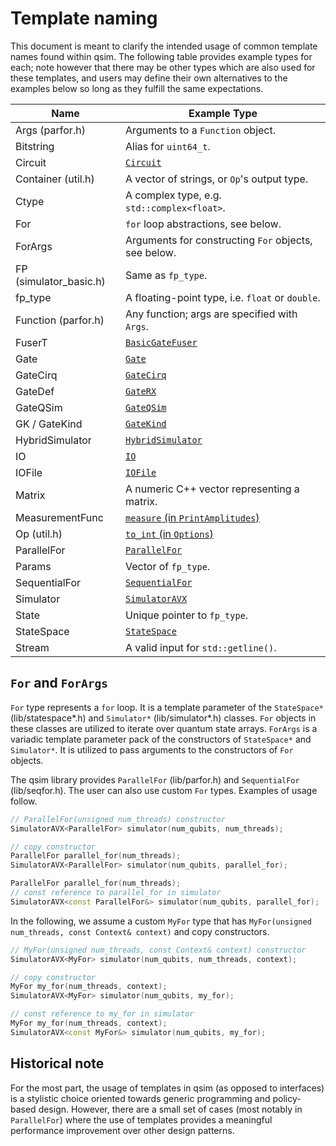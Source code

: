 # Template naming

This document is meant to clarify the intended usage of common template names
found within qsim. The following table provides example types for each; note
however that there may be other types which are also used for these templates,
and users may define their own alternatives to the examples below so long as
they fulfill the same expectations.

| Name                    |  Example Type                                     |
| ------------------------|---------------------------------------------------|
| Args (parfor.h)         | Arguments to a `Function` object.                 |
| Bitstring               | Alias for `uint64_t`.                             |
| Circuit                 | [`Circuit`](https://github.com/quantumlib/qsim/tree/master/lib/circuit.h)                        |
| Container (util.h)      | A vector of strings, or `Op`'s output type.       |
| Ctype                   | A complex type, e.g. `std::complex<float>`.       |
| For                     | `for` loop abstractions, see below.               |
| ForArgs                 | Arguments for constructing `For` objects, see below. |
| FP (simulator_basic.h)  | Same as `fp_type`.                                |
| fp_type                 | A floating-point type, i.e. `float` or `double`.  |
| Function (parfor.h)     | Any function; args are specified with `Args`.     |
| FuserT                  | [`BasicGateFuser`](https://github.com/quantumlib/qsim/tree/master/lib/fuser_basic.h)             |
| Gate                    | [`Gate`](https://github.com/quantumlib/qsim/tree/master/lib/gate.h)                              |
| GateCirq                | [`GateCirq`](https://github.com/quantumlib/qsim/tree/master/lib/gates_cirq.h)                    |
| GateDef                 | [`GateRX`](https://github.com/quantumlib/qsim/tree/master/lib/gate.h)                            |
| GateQSim                | [`GateQSim`](https://github.com/quantumlib/qsim/tree/master/lib/gates_qsim.h)                    |
| GK / GateKind           | [`GateKind`](https://github.com/quantumlib/qsim/tree/master/lib/gate.h)                          |
| HybridSimulator         | [`HybridSimulator`](https://github.com/quantumlib/qsim/tree/master/lib/hybrid.h)                 |
| IO                      | [`IO`](https://github.com/quantumlib/qsim/tree/master/lib/io.h)                                  |
| IOFile                  | [`IOFile`](https://github.com/quantumlib/qsim/tree/master/lib/io_file.h)                         |
| Matrix                  | A numeric C++ vector representing a matrix.       |
| MeasurementFunc         | [`measure` (in `PrintAmplitudes`)](https://github.com/quantumlib/qsim/tree/master/apps/qsim_base.cc) |
| Op (util.h)             | [`to_int` (in `Options`)](https://github.com/quantumlib/qsim/tree/master/apps/qsim_amplitudes.cc)    |
| ParallelFor             | [`ParallelFor`](https://github.com/quantumlib/qsim/tree/master/lib/parfor.h)                     |
| Params                  | Vector of `fp_type`.                              |
| SequentialFor           | [`SequentialFor`](https://github.com/quantumlib/qsim/tree/master/lib/seqfor.h)                   |
| Simulator               | [`SimulatorAVX`](https://github.com/quantumlib/qsim/tree/master/lib/simulator_avx.h)             |
| State                   | Unique pointer to `fp_type`.                      |
| StateSpace              | [`StateSpace`](https://github.com/quantumlib/qsim/tree/master/lib/statespace.h)                  |
| Stream                  | A valid input for `std::getline()`.               |

## `For` and `ForArgs`

`For` type represents a `for` loop. It is a template parameter of the
`StateSpace*` (lib/statespace*.h) and `Simulator*` (lib/simulator*.h) classes.
`For` objects in these classes are utilized to iterate over quantum state
arrays. `ForArgs` is a variadic template parameter pack of the constructors
of `StateSpace*` and `Simulator*`. It is utilized to pass arguments to the
constructors of `For` objects.

The qsim library provides `ParallelFor` (lib/parfor.h) and `SequentialFor`
(lib/seqfor.h). The user can also use custom `For` types. Examples of usage
follow.

```C++
// ParallelFor(unsigned num_threads) constructor
SimulatorAVX<ParallelFor> simulator(num_qubits, num_threads);
```
```C++
// copy constructor
ParallelFor parallel_for(num_threads);
SimulatorAVX<ParallelFor> simulator(num_qubits, parallel_for);
```
```C++
ParallelFor parallel_for(num_threads);
// const reference to parallel_for in simulator
SimulatorAVX<const ParallelFor&> simulator(num_qubits, parallel_for);
```
In the following, we assume a custom `MyFor` type that has
`MyFor(unsigned num_threads, const Context& context)` and copy constructors.

```C++
// MyFor(unsigned num_threads, const Context& context) constructor
SimulatorAVX<MyFor> simulator(num_qubits, num_threads, context);
```
```C++
// copy constructor
MyFor my_for(num_threads, context);
SimulatorAVX<MyFor> simulator(num_qubits, my_for);
```
```C++
// const reference to my_for in simulator
MyFor my_for(num_threads, context);
SimulatorAVX<const MyFor&> simulator(num_qubits, my_for);
```

## Historical note

For the most part, the usage of templates in qsim (as opposed to interfaces) is
a stylistic choice oriented towards generic programming and policy-based design.
However, there are a small set of cases (most notably in `ParallelFor`) where
the use of templates provides a meaningful performance improvement over other
design patterns.
